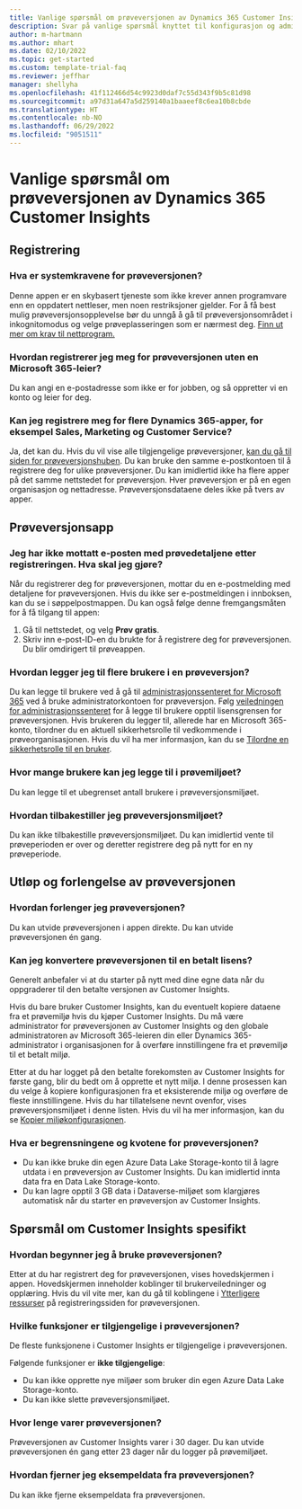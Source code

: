 ```yaml
---
title: Vanlige spørsmål om prøveversjonen av Dynamics 365 Customer Insights
description: Svar på vanlige spørsmål knyttet til konfigurasjon og administrasjon av Customer Insights-prøveversjon. Finn ut hvordan du løser plattform- og appspesifikke problemer.
author: m-hartmann
ms.author: mhart
ms.date: 02/10/2022
ms.topic: get-started
ms.custom: template-trial-faq
ms.reviewer: jeffhar
manager: shellyha
ms.openlocfilehash: 41f112466d54c9923d0daf7c55d343f9b5c81d98
ms.sourcegitcommit: a97d31a647a5d259140a1baaeef8c6ea10b8cbde
ms.translationtype: HT
ms.contentlocale: nb-NO
ms.lasthandoff: 06/29/2022
ms.locfileid: "9051511"
---
```

# <a name="dynamics-365-customer-insights-trial-faq"></a>Vanlige spørsmål om prøveversjonen av Dynamics 365 Customer Insights

## <a name="sign-up"></a>Registrering

### <a name="what-are-the-system-requirements-for-the-trial"></a>Hva er systemkravene for prøveversjonen?

Denne appen er en skybasert tjeneste som ikke krever annen programvare enn en oppdatert nettleser, men noen restriksjoner gjelder. For å få best mulig prøveversjonsopplevelse bør du unngå å gå til prøveversjonsområdet i inkognitomodus og velge prøveplasseringen som er nærmest deg. [Finn ut mer om krav til nettprogram.](/power-platform/admin/web-application-requirements)

### <a name="how-do-i-sign-up-for-the-trial-without-a-microsoft-365-tenant"></a>Hvordan registrerer jeg meg for prøveversjonen uten en Microsoft 365-leier?

Du kan angi en e-postadresse som ikke er for jobben, og så oppretter vi en konto og leier for deg.

### <a name="can-i-sign-up-for-multiple-dynamics-365-apps-such-as-sales-marketing-and-customer-service"></a>Kan jeg registrere meg for flere Dynamics 365-apper, for eksempel Sales, Marketing og Customer Service?

Ja, det kan du. Hvis du vil vise alle tilgjengelige prøveversjoner, [kan du gå til siden for prøveversjonshuben](https://dynamics.microsoft.com/dynamics-365-free-trial). Du kan bruke den samme e-postkontoen til å registrere deg for ulike prøveversjoner. Du kan imidlertid ikke ha flere apper på det samme nettstedet for prøveversjon. Hver prøveversjon er på en egen organisasjon og nettadresse. Prøveversjonsdataene deles ikke på tvers av apper.

## <a name="trial-app"></a>Prøveversjonsapp

### <a name="i-didnt-receive-the-trial-details-email-after-signing-up-what-should-i-do"></a>Jeg har ikke mottatt e-posten med prøvedetaljene etter registreringen. Hva skal jeg gjøre?

Når du registrerer deg for prøveversjonen, mottar du en e-postmelding med detaljene for prøveversjonen. Hvis du ikke ser e-postmeldingen i innboksen, kan du se i søppelpostmappen. Du kan også følge denne fremgangsmåten for å få tilgang til appen:

1. Gå til nettstedet, og velg **Prøv gratis**.
1. Skriv inn e-post-ID-en du brukte for å registrere deg for prøveversjonen. Du blir omdirigert til prøveappen.

### <a name="how-do-i-add-more-users-to-a-trial"></a>Hvordan legger jeg til flere brukere i en prøveversjon?

Du kan legge til brukere ved å gå til [administrasjonssenteret for Microsoft 365](https://admin.microsoft.com) ved å bruke administratorkontoen for prøveversjon. Følg [veiledningen for administrasjonssenteret](/microsoft-365/admin/add-users/add-users) for å legge til brukere opptil lisensgrensen for prøveversjonen. Hvis brukeren du legger til, allerede har en Microsoft 365-konto, tilordner du en aktuell sikkerhetsrolle til vedkommende i prøveorganisasjonen. Hvis du vil ha mer informasjon, kan du se [Tilordne en sikkerhetsrolle til en bruker](/power-platform/admin/create-users-assign-online-security-roles#assign-a-security-role-to-a-user).

### <a name="how-many-users-can-i-add-to-my-trial-environment"></a>Hvor mange brukere kan jeg legge til i prøvemiljøet?

Du kan legge til et ubegrenset antall brukere i prøveversjonsmiljøet.

### <a name="how-do-i-reset-the-trial-environment"></a>Hvordan tilbakestiller jeg prøveversjonsmiljøet?

Du kan ikke tilbakestille prøveversjonsmiljøet. Du kan imidlertid vente til prøveperioden er over og deretter registrere deg på nytt for en ny prøveperiode.

## <a name="trial-expiration-and-extension"></a>Utløp og forlengelse av prøveversjonen

### <a name="how-do-i-extend-the-trial"></a>Hvordan forlenger jeg prøveversjonen?

Du kan utvide prøveversjonen i appen direkte. Du kan utvide prøveversjonen én gang.

### <a name="can-i-convert-the-trial-to-a-paid-license"></a>Kan jeg konvertere prøveversjonen til en betalt lisens?

Generelt anbefaler vi at du starter på nytt med dine egne data når du oppgraderer til den betalte versjonen av Customer Insights. 

Hvis du bare bruker Customer Insights, kan du eventuelt kopiere dataene fra et prøvemiljø hvis du kjøper Customer Insights. Du må være administrator for prøveversjonen av Customer Insights og den globale administratoren av Microsoft 365-leieren din eller Dynamics 365-administrator i organisasjonen for å overføre innstillingene fra et prøvemiljø til et betalt miljø.

Etter at du har logget på den betalte forekomsten av Customer Insights for første gang, blir du bedt om å opprette et nytt miljø. I denne prosessen kan du velge å kopiere konfigurasjonen fra et eksisterende miljø og overføre de fleste innstillingene. Hvis du har tillatelsene nevnt ovenfor, vises prøveversjonsmiljøet i denne listen. Hvis du vil ha mer informasjon, kan du se [Kopier miljøkonfigurasjonen](create-environment.md#copy-the-environment-configuration).

### <a name="what-are-the-trial-limits-and-quotas"></a>Hva er begrensningene og kvotene for prøveversjonen?

- Du kan ikke bruke din egen Azure Data Lake Storage-konto til å lagre utdata i en prøveversjon av Customer Insights. Du kan imidlertid innta data fra en Data Lake Storage-konto.
- Du kan lagre opptil 3 GB data i Dataverse-miljøet som klargjøres automatisk når du starter en prøveversjon av Customer Insights.

## <a name="customer-insights-specific-questions"></a>Spørsmål om Customer Insights spesifikt

### <a name="how-do-i-start-using-the-trial"></a>Hvordan begynner jeg å bruke prøveversjonen?

Etter at du har registrert deg for prøveversjonen, vises hovedskjermen i appen. Hovedskjermen inneholder koblinger til brukerveiledninger og opplæring. Hvis du vil vite mer, kan du gå til koblingene i [Ytterligere ressurser](trial-signup.md#additional-resources) på registreringssiden for prøveversjonen.

### <a name="what-features-are-available-in-the-trial"></a>Hvilke funksjoner er tilgjengelige i prøveversjonen?

De fleste funksjonene i Customer Insights er tilgjengelige i prøveversjonen.

Følgende funksjoner er **ikke tilgjengelige**:

- Du kan ikke opprette nye miljøer som bruker din egen Azure Data Lake Storage-konto.
- Du kan ikke slette prøveversjonsmiljøet.

### <a name="how-long-does-the-trial-last"></a>Hvor lenge varer prøveversjonen?

Prøveversjonen av Customer Insights varer i 30 dager. Du kan utvide prøveversjonen én gang etter 23 dager når du logger på prøvemiljøet.

### <a name="how-do-i-remove-sample-data-from-the-trial"></a>Hvordan fjerner jeg eksempeldata fra prøveversjonen?

Du kan ikke fjerne eksempeldata fra prøveversjonen.
